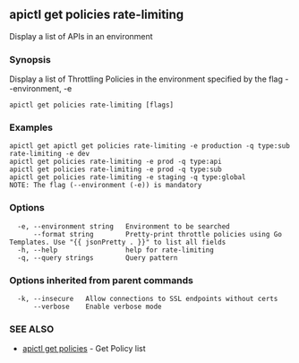 ## apictl get policies rate-limiting

Display a list of APIs in an environment

### Synopsis

Display a list of Throttling Policies in the environment specified by the flag --environment, -e

```
apictl get policies rate-limiting [flags]
```

### Examples

```
apictl get apictl get policies rate-limiting -e production -q type:sub rate-limiting -e dev
apictl get policies rate-limiting -e prod -q type:api
apictl get policies rate-limiting -e prod -q type:sub
apictl get policies rate-limiting -e staging -q type:global
NOTE: The flag (--environment (-e)) is mandatory
```

### Options

```
  -e, --environment string   Environment to be searched
      --format string        Pretty-print throttle policies using Go Templates. Use "{{ jsonPretty . }}" to list all fields
  -h, --help                 help for rate-limiting
  -q, --query strings        Query pattern
```

### Options inherited from parent commands

```
  -k, --insecure   Allow connections to SSL endpoints without certs
      --verbose    Enable verbose mode
```

### SEE ALSO

* [apictl get policies](apictl_get_policies.md)	 - Get Policy list

